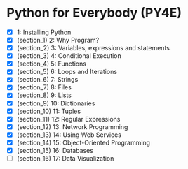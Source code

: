 # Python for Everybody (PY4E)

* [X]  1: Installing Python
* [X]  (section_1) 2: Why Program?
* [X]  (section_2) 3: Variables, expressions and statements
* [X]  (section_3) 4: Conditional Execution
* [X]  (section_4) 5: Functions
* [X]  (section_5) 6: Loops and Iterations
* [X]  (section_6) 7: Strings
* [X]  (section_7) 8: Files
* [X]  (section_8) 9: Lists
* [X]  (section_9) 10: Dictionaries
* [X]  (section_10) 11: Tuples
* [X]  (section_11) 12: Regular Expressions
* [X]  (section_12) 13: Network Programming
* [X]  (section_13) 14: Using Web Services
* [X]  (section_14) 15: Object-Oriented Programming
* [X]  (section_15) 16: Databases
* [ ]  (section_16) 17: Data Visualization
